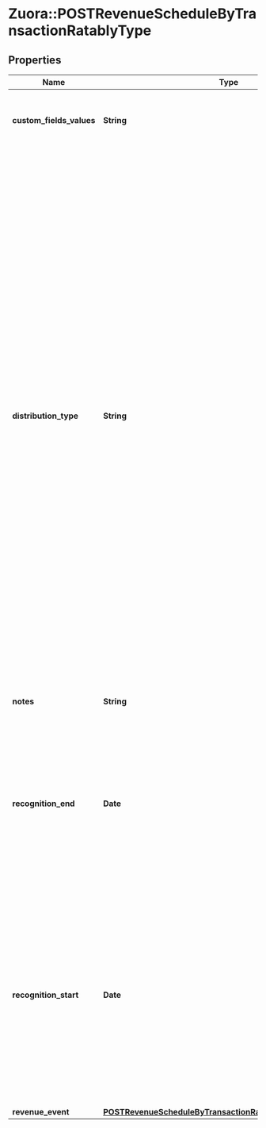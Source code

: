 # Zuora::POSTRevenueScheduleByTransactionRatablyType

## Properties
Name | Type | Description | Notes
------------ | ------------- | ------------- | -------------
**custom_fields_values** | **String** | Any custom fields defined for this object. The custom field name is case-sensitive.  | [optional] 
**distribution_type** | **String** | How you want to distribute the revenue.  * Daily Distribution: Distributes revenue evenly across each day between the recognitionStart and recognitionEnd dates. * Monthly Distribution (Back Load): Back loads the revenue so you distribute the monthly amount in the partial month in the end only. * Monthly Distribution (Front Load): Front loads the revenue so you distribute the monthly amount in the partial month in the beginning only. * Monthly Distribution (Proration by Days): Splits the revenue amount between the two partial months.  **Note:** To use any of the Monthly Distribution options, you must have the \&quot;Monthly recognition over time\&quot; model enabled in **Settings &gt; Finance &gt; Manage Revenue Recognition Models** in the Zuora UI.  | [optional] 
**notes** | **String** | Additional information about this record.  | [optional] 
**recognition_end** | **Date** | The end date of a recognition period in &#x60;yyyy-mm-dd&#x60; format.  The maximum difference between the &#x60;recognitionStart&#x60; and &#x60;recognitionEnd&#x60; date fields is equal to 250 multiplied by the length of an accounting period.  | 
**recognition_start** | **Date** | The start date of a recognition period in &#x60;yyyy-mm-dd&#x60; format.  If there is a closed accounting period between the &#x60;recognitionStart&#x60; and &#x60;recognitionEnd&#x60; dates, the revenue that would be placed in the closed accounting period is instead placed in the next open accounting period.  | 
**revenue_event** | [**POSTRevenueScheduleByTransactionRatablyTypeRevenueEvent**](POSTRevenueScheduleByTransactionRatablyTypeRevenueEvent.md) |  | [optional] 


